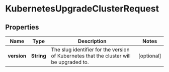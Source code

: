 

# KubernetesUpgradeClusterRequest


## Properties

| Name | Type | Description | Notes |
|------------ | ------------- | ------------- | -------------|
|**version** | **String** | The slug identifier for the version of Kubernetes that the cluster will be upgraded to. |  [optional] |



